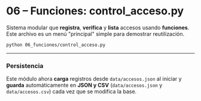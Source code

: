 # 06 – Funciones: control_acceso.py

Sistema modular que **registra**, **verifica** y **lista** accesos usando **funciones**.
Este archivo es un menú "principal" simple para demostrar reutilización.

```bash
python 06_funciones/control_acceso.py
```

---
### Persistencia
Este módulo ahora **carga** registros desde `data/accesos.json` al iniciar y **guarda** automáticamente en **JSON y CSV** (`data/accesos.json` y `data/accesos.csv`) cada vez que se modifica la base.

